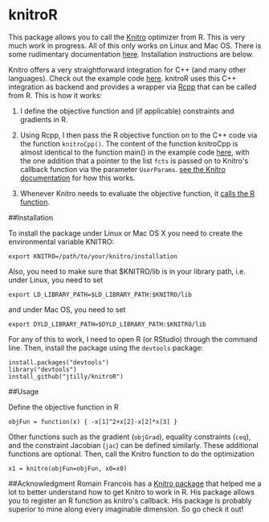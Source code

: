 knitroR
=======

This package allows you to call the [Knitro](http://www.ziena.com/knitro.htm) optimizer from R. This is very much work in progress. All of this only works on Linux and Mac OS. There is some rudimentary documentation [here](https://jtilly.github.io/knitroR/knitroR.pdf). Installation instructions are below.

Knitro offers a very straightforward integration for C++ (and many other languages). Check out the example code [here](https://www.artelys.com/tools/knitro_doc/2_userGuide/gettingStarted/startCallableLibrary.html). knitroR uses this C++ integration as backend and provides a wrapper via [Rcpp](http://dirk.eddelbuettel.com/code/rcpp.html) that can be called from R. This is how it works: 

1.  I define the objective function and (if applicable) constraints and gradients in R. 

2.  Using Rcpp, I then pass the R objective function on to the C++ code via the function ```knitroCpp()```. The content of the function knitroCpp is almost identical to the function main() in the example code       [here](https://www.artelys.com/tools/knitro_doc/2_userGuide/gettingStarted/startCallableLibrary.html), with the one addition that a pointer to the list ```fcts``` is passed on to Knitro's callback function via the parameter ```UserParams```. [see the Knitro documentation](https://www.artelys.com/tools/knitro_doc/2_userGuide/callbacks.html?highlight=userparams) for how this works.

3.  Whenever Knitro needs to evaluate the objective function, it [calls the R function](http://gallery.rcpp.org/articles/r-function-from-c++/). 


##Installation

To install the package under Linux or Mac OS X you need to create the environmental variable KNITRO:

```
export KNITRO=/path/to/your/knitro/installation
```
Also, you need to make sure that $KNITRO/lib is in your library path, i.e. under Linux, you need to set
```
export LD_LIBRARY_PATH=$LD_LIBRARY_PATH:$KNITRO/lib
```
and under Mac OS, you need to set
```
export DYLD_LIBRARY_PATH=$DYLD_LIBRARY_PATH:$KNITRO/lib
```
For any of this to work, I need to open R (or RStudio) through the command line. Then, install the package using the `devtools` package:

```
install.packages("devtools")
library("devtools")
install_github("jtilly/knitroR")
```

##Usage

Define the objective function in R

```
objFun = function(x) { -x[1]^2+x[2]-x[2]*x[3] }
```

Other functions such as the gradient (```objGrad```), equality constraints (```ceq```), and the constraint Jacobian (```jac```) can be defined similarly. These additional functions are optional. Then, call the Knitro function to do the optimization

```
x1 = knitro(objFun=objFun, x0=x0)
```

##Acknowledgment
Romain Francois has a [Knitro package](https://github.com/romainfrancois/KNITRO/) that helped me a lot to better understand how to get Knitro to work in R. His package allows you to register an R function as knitro's callback. His package is probably superior to mine along every imaginable dimension. So go check it out!

